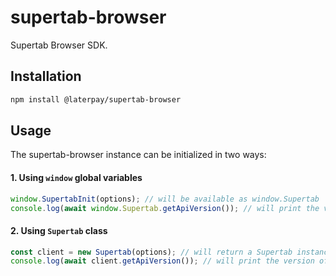 # supertab-browser

Supertab Browser SDK.

## Installation

```bash
npm install @laterpay/supertab-browser
```

## Usage

The supertab-browser instance can be initialized in two ways:

#### 1. Using `window` global variables

```javascript
window.SupertabInit(options); // will be available as window.Supertab
console.log(await window.Supertab.getApiVersion()); // will print the version of the API
```

#### 2. Using `Supertab` class

```javascript
const client = new Supertab(options); // will return a Supertab instance
console.log(await client.getApiVersion()); // will print the version of the API
```
